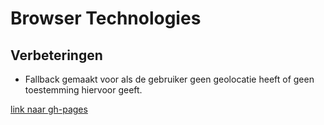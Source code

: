 # Browser Technologies 

## Verbeteringen

- Fallback gemaakt voor als de gebruiker geen geolocatie heeft of geen toestemming hiervoor geeft.

[link naar gh-pages](https://dennis-van-bennekom.github.io/funda/)
